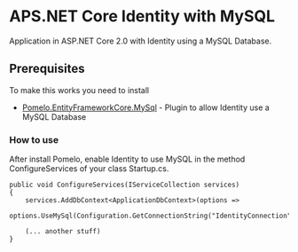 # APS.NET Core Identity with MySQL

Application in ASP.NET Core 2.0 with Identity using a MySQL Database.

## Prerequisites

To make this works you need to install
* [Pomelo.EntityFrameworkCore.MySql](https://www.nuget.org/packages/Pomelo.EntityFrameworkCore.MySql) - Plugin to allow Identity use a MySQL Database

### How to use

After install Pomelo, enable Identity to use MySQL in the method ConfigureServices of your class Startup.cs.

```
public void ConfigureServices(IServiceCollection services)
{
    services.AddDbContext<ApplicationDbContext>(options =>
        options.UseMySql(Configuration.GetConnectionString("IdentityConnection")));

    (... another stuff)
}
```
